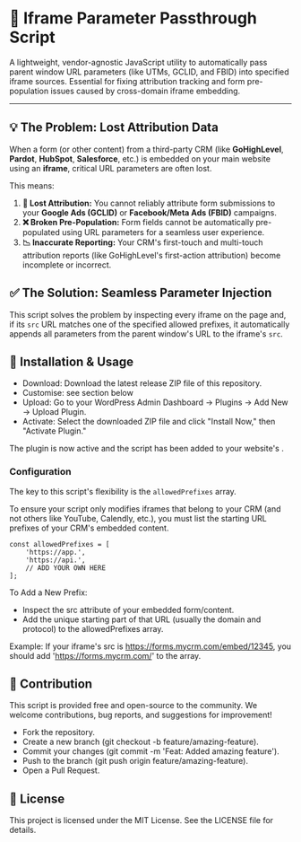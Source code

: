 # 🔗 Iframe Parameter Passthrough Script

A lightweight, vendor-agnostic JavaScript utility to automatically pass parent window URL parameters (like UTMs, GCLID, and FBID) into specified iframe sources. Essential for fixing attribution tracking and form pre-population issues caused by cross-domain iframe embedding.

---

## 💡 The Problem: Lost Attribution Data

When a form (or other content) from a third-party CRM (like **GoHighLevel**, **Pardot**, **HubSpot**, **Salesforce**, etc.) is embedded on your main website using an **iframe**, critical URL parameters are often lost.

This means:

1.  **🚫 Lost Attribution:** You cannot reliably attribute form submissions to your **Google Ads (GCLID)** or **Facebook/Meta Ads (FBID)** campaigns.
2.  **❌ Broken Pre-Population:** Form fields cannot be automatically pre-populated using URL parameters for a seamless user experience.
3.  **📉 Inaccurate Reporting:** Your CRM's first-touch and multi-touch attribution reports (like GoHighLevel's first-action attribution) become incomplete or incorrect.

## ✅ The Solution: Seamless Parameter Injection

This script solves the problem by inspecting every iframe on the page and, if its `src` URL matches one of the specified allowed prefixes, it automatically appends all parameters from the parent window's URL to the iframe's `src`.

## 🚀 Installation & Usage

* Download: Download the latest release ZIP file of this repository.
* Customise: see section below 
* Upload: Go to your WordPress Admin Dashboard -> Plugins -> Add New -> Upload Plugin.
* Activate: Select the downloaded ZIP file and click "Install Now," then "Activate Plugin."

The plugin is now active and the script has been added to your website's <head>.

### Configuration
The key to this script's flexibility is the `allowedPrefixes` array.

To ensure your script only modifies iframes that belong to your CRM (and not others like YouTube, Calendly, etc.), you must list the starting URL prefixes of your CRM's embedded content.
```
const allowedPrefixes = [
    'https://app.',
    'https://api.',
    // ADD YOUR OWN HERE 
];
```
To Add a New Prefix:

* Inspect the src attribute of your embedded form/content.
* Add the unique starting part of that URL (usually the domain and protocol) to the allowedPrefixes array.

Example: If your iframe's src is https://forms.mycrm.com/embed/12345, you should add 'https://forms.mycrm.com/' to the array.

## 🤝 Contribution
This script is provided free and open-source to the community. We welcome contributions, bug reports, and suggestions for improvement!

* Fork the repository.
* Create a new branch (git checkout -b feature/amazing-feature).
* Commit your changes (git commit -m 'Feat: Added amazing feature').
* Push to the branch (git push origin feature/amazing-feature).
* Open a Pull Request.

## 📄 License
This project is licensed under the MIT License. See the LICENSE file for details.
